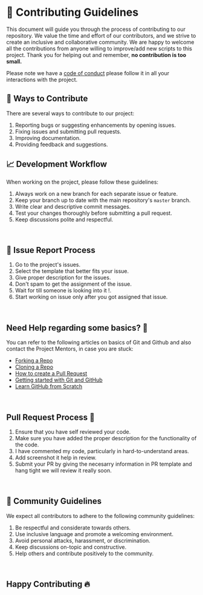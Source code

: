 # 📜 **Contributing Guidelines** 

This document will guide you through the process of contributing to our repository. 
We value the time and effort of our contributors, and we strive to create an inclusive and collaborative community.
We are happy to welcome all the contributions from anyone willing to improve/add new scripts to this project.
Thank you for helping out and remember, **no contribution is too small.**

Please note we have a [code of conduct](CODE_OF_CONDUCT.md)  please follow it in all your interactions with the project.
<br>

## 🔁 Ways to Contribute

There are several ways to contribute to our project:

1. Reporting bugs or suggesting enhancements by opening issues.
2. Fixing issues and submitting pull requests.
3. Improving documentation.
4. Providing feedback and suggestions.

## 📈 Development Workflow

When working on the project, please follow these guidelines:

1. Always work on a new branch for each separate issue or feature.
2. Keep your branch up to date with the main repository's `master` branch.
3. Write clear and descriptive commit messages.
4. Test your changes thoroughly before submitting a pull request.
5. Keep discussions polite and respectful.


<br>

## 🚩 **Issue Report Process**

1. Go to the project's issues.
2. Select the template that better fits your issue.
3. Give proper description for the issues.
4. Don't spam to get the assignment of the issue.
5. Wait for till someone is looking into it !.
6. Start working on issue only after you got assigned that issue.

<br>

## **Need Help regarding some basics? 🤔**


You can refer to the following articles on basics of Git and Github and also contact the Project Mentors,
in case you are stuck:

- [Forking a Repo](https://help.github.com/en/github/getting-started-with-github/fork-a-repo)
- [Cloning a Repo](https://help.github.com/en/desktop/contributing-to-projects/creating-an-issue-or-pull-request)
- [How to create a Pull Request](https://opensource.com/article/19/7/create-pull-request-github)
- [Getting started with Git and GitHub](https://towardsdatascience.com/getting-started-with-git-and-github-6fcd0f2d4ac6)
- [Learn GitHub from Scratch](https://docs.github.com/en/get-started/start-your-journey/git-and-github-learning-resources)

<br>

## **Pull Request Process 🚀**

1. Ensure that you have self reviewed your code.
2. Make sure you have added the proper description for the functionality of the code.
3. I have commented my code, particularly in hard-to-understand areas.
4. Add screenshot it help in review.
5. Submit your PR by giving the necesarry information in PR template and hang tight we will review it really soon.

<br>

## 🤝 Community Guidelines

We expect all contributors to adhere to the following community guidelines:

1. Be respectful and considerate towards others.
2. Use inclusive language and promote a welcoming environment.
3. Avoid personal attacks, harassment, or discrimination.
4. Keep discussions on-topic and constructive.
5. Help others and contribute positively to the community.

<br>

## **Happy Contributing 🔥** 
